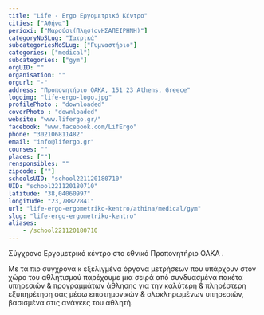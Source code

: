 ```yaml
---
title: "Life - Ergo Εργομετρικό Κέντρο"
cities: ["Αθήνα"]
perioxi: ["Μαρούσι(ΠλησίονΗΣΑΠΕΙΡΗΝΗ)"]
categoryNoSLug: "Ιατρικά"
subcategoriesNoSLug: ["Γυμναστήριο"]
categories: ["medical"]
subcategories: ["gym"]
orgUID: ""
organisation: ""
orgurl: "-"
address: "Προπονητήριο ΟΑΚΑ, 151 23 Athens, Greece"
logoimg: "life-ergo-logo.jpg"
profilePhoto : "downloaded"
coverPhoto : "downloaded"
website: "www.lifergo.gr/"
facebook: "www.facebook.com/LifErgo"
phone: "302106811482"
email: "info@lifergo.gr"
courses: ""
places: [""]
rensponsibles: ""
zipcode: [""]
schoolsUID: "school221120180710"
UID: "school221120180710"
latitude: "38,04060997"
longitude: "23,78822841"
url: "life-ergo-ergometriko-kentro/athina/medical/gym"
slug: "life-ergo-ergometriko-kentro"
aliases:
    - /school221120180710
---
```



Σύγχρονο Εργομετρικό κέντρο στο εθνικό Προπονητήριο ΟΑΚΑ .

Με τα πιο σύγχρονα κ εξελιγμένα όργανα μετρήσεων που υπάρχουν στον χώρο του αθλητισμού παρέχουμε μια σειρά από συνδυασμένα πακέτα υπηρεσιών &amp; προγραμμάτων άθλησης για την καλύτερη &amp; πληρέστερη εξυπηρέτηση σας μέσω επιστημονικών &amp; ολοκληρωμένων υπηρεσιών, βασισμένα στις ανάγκες του αθλητή.